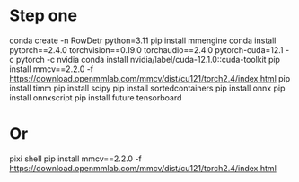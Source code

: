 # Step one
conda create -n RowDetr python=3.11
pip install mmengine
conda install pytorch==2.4.0 torchvision==0.19.0 torchaudio==2.4.0 pytorch-cuda=12.1 -c pytorch -c nvidia
conda install nvidia/label/cuda-12.1.0::cuda-toolkit
pip install mmcv==2.2.0 -f https://download.openmmlab.com/mmcv/dist/cu121/torch2.4/index.html
pip install timm
pip install scipy
pip install sortedcontainers
pip install onnx
pip install onnxscript
pip install future tensorboard

# Or 
pixi shell
pip install mmcv==2.2.0 -f https://download.openmmlab.com/mmcv/dist/cu121/torch2.4/index.html
